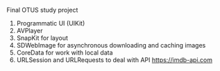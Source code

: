 Final OTUS study project

1. Programmatic UI (UIKit)
2. AVPlayer
3. SnapKit for layout
4. SDWebImage for asynchronous downloading and caching images
5. CoreData for work with local data
6. URLSession and URLRequests to deal with API https://imdb-api.com
